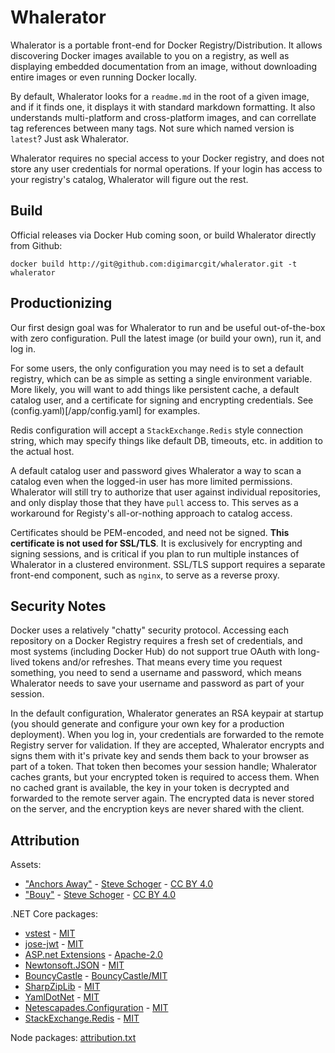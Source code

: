 # Whalerator

Whalerator is a portable front-end for Docker Registry/Distribution. It allows discovering Docker images available to you on a registry, as well as displaying embedded documentation from an image, without downloading entire images or even running Docker locally.

By default, Whalerator looks for a `readme.md` in the root of a given image, and if it finds one, it displays it with standard markdown formatting. It also understands multi-platform and cross-platform images, and can correllate tag references between many tags. Not sure which named version is `latest`? Just ask Whalerator.

Whalerator requires no special access to your Docker registry, and does not store any user credentials for normal operations. If your login has access to your registry's catalog, Whalerator will figure out the rest.

## Build

Official releases via Docker Hub coming soon, or build Whalerator directly from Github:

```
docker build http://git@github.com:digimarcgit/whalerator.git -t whalerator
```

## Productionizing

Our first design goal was for Whalerator to run and be useful out-of-the-box with zero configuration. Pull the latest image (or build your own), run it, and log in. 

For some users, the only configuration you may need is to set a default registry, which can be as simple as setting a single environment variable. More likely, you will want to add things like persistent cache, a default catalog user, and a certificate for signing and encrypting credentials. See (config.yaml)[/app/config.yaml] for examples.

Redis configuration will accept a `StackExchange.Redis` style connection string, which may specify things like default DB, timeouts, etc. in addition to the actual host.

A default catalog user and password gives Whalerator a way to scan a catalog even when the logged-in user has more limited permissions. Whalerator will still try to authorize that user against individual repositories, and only display those that they have `pull` access to. This serves as a workaround for Registy's all-or-nothing approach to catalog access.

Certificates should be PEM-encoded, and need not be signed. **This certificate is not used for SSL/TLS**. It is exclusively for encrypting and signing sessions, and is critical if you plan to run multiple instances of Whalerator in a clustered environment. SSL/TLS support requires a separate front-end component, such as `nginx`, to serve as a reverse proxy.

## Security Notes

Docker uses a relatively "chatty" security protocol. Accessing each repository on a Docker Registry requires a fresh set of credentials, and most systems (including Docker Hub) do not support true OAuth with long-lived tokens and/or refreshes. That means every time you request something, you need to send a username and password, which means Whalerator needs to save your username and password as part of your session.

In the default configuration, Whalerator generates an RSA keypair at startup (you should generate and configure your own key for a production deployment). When you log in, your credentials are forwarded to the remote Registry server for validation. If they are accepted, Whalerator encrypts and signs them with it's private key and sends them back to your browser as part of a token. That token then becomes your session handle; Whalerator caches grants, but your encrypted token is required to access them. When no cached grant is available, the key in your token is decrypted and forwarded to the remote server again. The encrypted data is never stored on the server, and the encryption keys are never shared with the client.

## Attribution

Assets:

- ["Anchors Away"](https://www.heropatterns.com/) - [Steve Schoger](https://dribbble.com/steveschoger) - [CC BY 4.0](https://creativecommons.org/licenses/by/4.0/)
- ["Bouy"](https://www.zondicons.com/) - [Steve Schoger](https://dribbble.com/steveschoger) - [CC BY 4.0](https://creativecommons.org/licenses/by/4.0/)

.NET Core packages:
- [vstest](https://github.com/microsoft/vstest/) - [MIT](https://opensource.org/licenses/MIT)
- [jose-jwt](https://github.com/dvsekhvalnov/jose-jwt) - [MIT](https://opensource.org/licenses/MIT)
- [ASP.net Extensions](https://github.com/aspnet/Extensions) - [Apache-2.0](http://www.apache.org/licenses/LICENSE-2.0.html)
- [Newtonsoft.JSON](https://github.com/JamesNK/Newtonsoft.Json) - [MIT](https://opensource.org/licenses/MIT)
- [BouncyCastle](https://github.com/onovotny/bc-csharp) - [BouncyCastle/MIT](https://www.bouncycastle.org/license.html)
- [SharpZipLib](https://github.com/PingmanTools/SharpZipLib) - [MIT](https://opensource.org/licenses/MIT)
- [YamlDotNet](https://github.com/aaubry/YamlDotNet) - [MIT](https://opensource.org/licenses/MIT)
- [Netescapades.Configuration](https://github.com/andrewlock/NetEscapades.Configuration) - [MIT](https://opensource.org/licenses/MIT)
- [StackExchange.Redis](https://github.com/StackExchange/StackExchange.Redis/) - [MIT](https://opensource.org/licenses/MIT)


Node packages: [attribution.txt](web/oss-attribution/attribution.txt)
